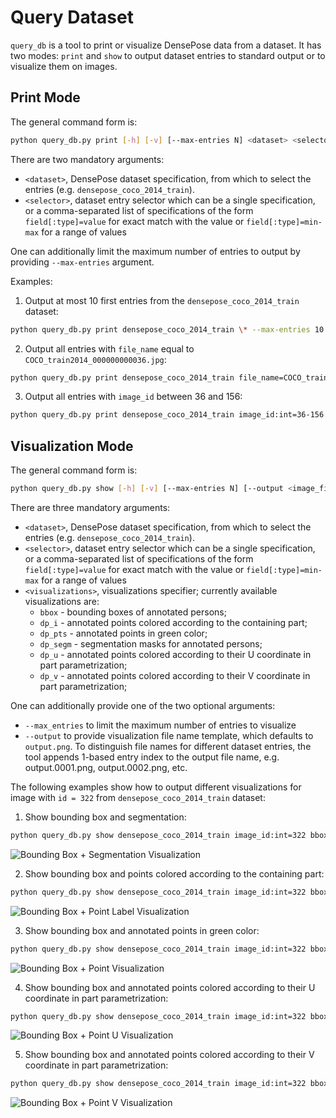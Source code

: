 
# Query Dataset

`query_db` is a tool to print or visualize DensePose data from a dataset.
It has two modes: `print` and `show` to output dataset entries to standard
output or to visualize them on images.

## Print Mode

The general command form is:
```bash
python query_db.py print [-h] [-v] [--max-entries N] <dataset> <selector>
```

There are two mandatory arguments:
 - `<dataset>`, DensePose dataset specification, from which to select
   the entries (e.g. `densepose_coco_2014_train`).
 - `<selector>`, dataset entry selector which can be a single specification,
   or a comma-separated list of specifications of the form
   `field[:type]=value` for exact match with the value
   or `field[:type]=min-max` for a range of values

One can additionally limit the maximum number of entries to output
by providing `--max-entries` argument.

Examples:

1. Output at most 10 first entries from the `densepose_coco_2014_train` dataset:
```bash
python query_db.py print densepose_coco_2014_train \* --max-entries 10 -v
```

2. Output all entries with `file_name` equal to `COCO_train2014_000000000036.jpg`: 
```bash
python query_db.py print densepose_coco_2014_train file_name=COCO_train2014_000000000036.jpg -v
```

3. Output all entries with `image_id` between 36 and 156:
```bash
python query_db.py print densepose_coco_2014_train image_id:int=36-156 -v
```

## Visualization Mode

The general command form is:
```bash
python query_db.py show [-h] [-v] [--max-entries N] [--output <image_file>] <dataset> <selector> <visualizations>
```

There are three mandatory arguments:
 - `<dataset>`, DensePose dataset specification, from which to select
   the entries (e.g. `densepose_coco_2014_train`).
 - `<selector>`, dataset entry selector which can be a single specification,
   or a comma-separated list of specifications of the form
   `field[:type]=value` for exact match with the value
   or `field[:type]=min-max` for a range of values
 - `<visualizations>`, visualizations specifier; currently available visualizations are:
   * `bbox` - bounding boxes of annotated persons;
   * `dp_i` - annotated points colored according to the containing part;
   * `dp_pts` - annotated points in green color;
   * `dp_segm` - segmentation masks for annotated persons;
   * `dp_u` - annotated points colored according to their U coordinate in part parametrization;
   * `dp_v` - annotated points colored according to their V coordinate in part parametrization;

One can additionally provide one of the two optional arguments:
 - `--max_entries` to limit the maximum number of entries to visualize
 - `--output` to provide visualization file name template, which defaults
   to `output.png`. To distinguish file names for different dataset
   entries, the tool appends 1-based entry index to the output file name,
   e.g. output.0001.png, output.0002.png, etc.

The following examples show how to output different visualizations for image with `id = 322`
from `densepose_coco_2014_train` dataset:

1. Show bounding box and segmentation:
```bash
python query_db.py show densepose_coco_2014_train image_id:int=322 bbox,dp_segm -v
```
![Bounding Box + Segmentation Visualization](images/vis_bbox_dp_segm.png)

2. Show bounding box and points colored according to the containing part:
```bash
python query_db.py show densepose_coco_2014_train image_id:int=322 bbox,dp_i -v
```
![Bounding Box + Point Label Visualization](images/vis_bbox_dp_i.png)

3. Show bounding box and annotated points in green color:
```bash
python query_db.py show densepose_coco_2014_train image_id:int=322 bbox,dp_segm -v
```
![Bounding Box + Point Visualization](images/vis_bbox_dp_pts.png)

4. Show bounding box and annotated points colored according to their U coordinate in part parametrization:
```bash
python query_db.py show densepose_coco_2014_train image_id:int=322 bbox,dp_u -v
```
![Bounding Box + Point U Visualization](images/vis_bbox_dp_u.png)

5. Show bounding box and annotated points colored according to their V coordinate in part parametrization:
```bash
python query_db.py show densepose_coco_2014_train image_id:int=322 bbox,dp_v -v
```
![Bounding Box + Point V Visualization](images/vis_bbox_dp_v.png)


